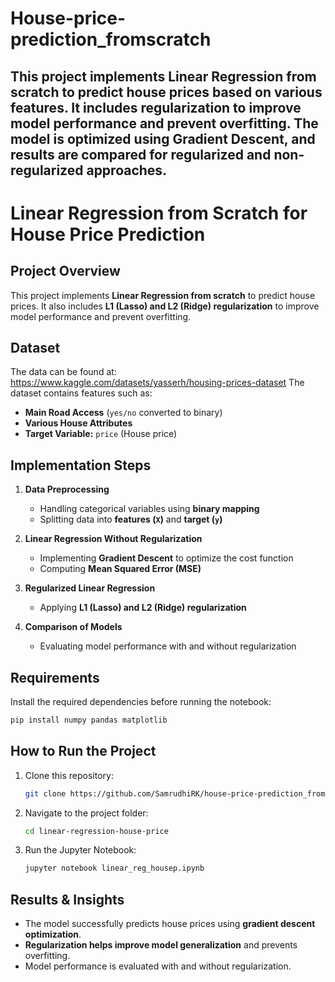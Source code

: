 # House-price-prediction_fromscratch

This project implements Linear Regression from scratch to predict house prices based on various features. It includes regularization to improve model performance and prevent overfitting. The model is optimized using Gradient Descent, and results are compared for regularized and non-regularized approaches.
---
# Linear Regression from Scratch for House Price Prediction 
## Project Overview  
This project implements **Linear Regression from scratch** to predict house prices. It also includes **L1 (Lasso) and L2 (Ridge) regularization** to improve model performance and prevent overfitting.  
## Dataset  
The data can be found at: https://www.kaggle.com/datasets/yasserh/housing-prices-dataset
The dataset contains features such as:  
- **Main Road Access** (`yes/no` converted to binary)  
- **Various House Attributes**  
- **Target Variable:** `price` (House price)  
## Implementation Steps  
1. **Data Preprocessing**  
   - Handling categorical variables using **binary mapping**  
   - Splitting data into **features (`X`)** and **target (`y`)**  
2. **Linear Regression Without Regularization**  
   - Implementing **Gradient Descent** to optimize the cost function  
   - Computing **Mean Squared Error (MSE)**  

3. **Regularized Linear Regression**  
   - Applying **L1 (Lasso) and L2 (Ridge) regularization**  

4. **Comparison of Models**  
   - Evaluating model performance with and without regularization  

## Requirements  
Install the required dependencies before running the notebook:  

```bash
pip install numpy pandas matplotlib
```
## How to Run the Project  
1. Clone this repository:  
   ```bash
   git clone https://github.com/SamrudhiRK/house-price-prediction_fromscratch.git
   ```
2. Navigate to the project folder:  
   ```bash
   cd linear-regression-house-price
   ```
3. Run the Jupyter Notebook:  
   ```bash
   jupyter notebook linear_reg_housep.ipynb
   ```

## Results & Insights  
- The model successfully predicts house prices using **gradient descent optimization**.  
- **Regularization helps improve model generalization** and prevents overfitting.  
- Model performance is evaluated with and without regularization.  

